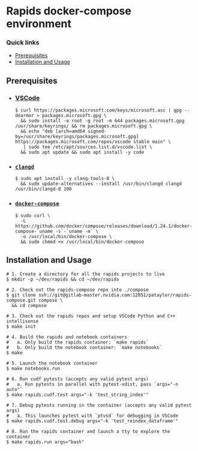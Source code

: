 
# Rapids docker-compose environment

### Quick links
* [Prerequisites](#prerequisites)
* [Installation and Usage](#installation-and-usage)

## Prerequisites
* ### [VSCode](https://code.visualstudio.com/docs/setup/linux)
    ```shell
    $ curl https://packages.microsoft.com/keys/microsoft.asc | gpg --dearmor > packages.microsoft.gpg \
      && sudo install -o root -g root -m 644 packages.microsoft.gpg /usr/share/keyrings/ && rm packages.microsoft.gpg \
      && echo "deb [arch=amd64 signed-by=/usr/share/keyrings/packages.microsoft.gpg] https://packages.microsoft.com/repos/vscode stable main" \
       | sudo tee /etc/apt/sources.list.d/vscode.list \
      && sudo apt update && sudo apt install -y code
    ```
* ### [`clangd`](https://clang.llvm.org/extra/clangd/Installation.html)
    ```shell
    $ sudo apt install -y clang-tools-8 \
      && sudo update-alternatives --install /usr/bin/clangd clangd /usr/bin/clangd-8 100
    ```
* ### [`docker-compose`](https://github.com/docker/compose/releases)
    ```shell
    $ sudo curl \
      -L https://github.com/docker/compose/releases/download/1.24.1/docker-compose-`uname -s`-`uname -m` \
      -o /usr/local/bin/docker-compose \
      && sudo chmod +x /usr/local/bin/docker-compose
    ```

## Installation and Usage

```shell
# 1. Create a directory for all the rapids projects to live
$ mkdir -p ~/dev/rapids && cd ~/dev/rapids

# 2. Check out the rapids-compose repo into ./compose
$ git clone ssh://git@gitlab-master.nvidia.com:12051/pataylor/rapids-compose.git compose \
  && cd compose

# 3. Check out the rapids repos and setup VSCode Python and C++ intellisense
$ make init

# 4. Build the rapids and notebook containers
#   a. Only build the rapids container: `make rapids`
#   b. Only build the notebook container: `make notebooks`
$ make

# 5. Launch the notebook container
$ make notebooks.run

# 6. Run cudf pytests (accepts any valid pytest args)
#   a. Run pytests in parallel with pytest-xdist, pass `args="-n auto"`
$ make rapids.cudf.test args="-k 'test_string_index'"

# 7. Debug pytests running in the container (accepts any valid pytest args)
#   a. This launches pytest with `ptvsd` for debugging in VSCode
$ make rapids.cudf.test.debug args="-k 'test_reindex_dataframe'"

# 8. Run the rapids container and launch a tty to explore the container
$ make rapids.run args="bash"
```
